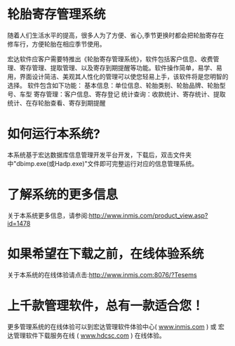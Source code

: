 # 轮胎寄存管理系统

随着人们生活水平的提高，很多人为了方便、省心,季节更换时都会把轮胎寄存在修车行，方便轮胎在相应季节使用。

宏达软件应客户需要特推出《轮胎寄存管理系统》，软件包括客户信息、收费管理、寄存管理、提取管理、以及寄存到期提醒等功能。软件操作简单，易学、易用，界面设计简洁、美观其人性化的管理可以使您轻易上手，该软件将是您明智的选择。 软件包含如下功能： 基本信息：单位信息、轮胎类别、轮胎品牌、轮胎型号、车型 寄存管理：客户信息、寄存登记 统计查询：收款统计、寄存统计、提取统计、在存轮胎查看、寄存到期提醒

# 如何运行本系统?

本系统基于宏达数据库信息管理开发平台开发，下载后，双击文件夹中"dbimp.exe(或Hadp.exe)"文件即可完整运行对应的信息管理系统。

# 了解系统的更多信息

关于本系统更多信息，请参阅:http://www.inmis.com/product_view.asp?id=1478

# 如果希望在下载之前，在线体验系统

关于本系统的在线体验请点击:http://www.inmis.com:8076/?Tesems

# 上千款管理软件，总有一款适合您！

更多管理系统的在线体验可以到宏达管理软件体验中心( www.inmis.com ) 或 宏达管理软件下载服务在线 ( www.hdcsc.com ) 在线体验。

